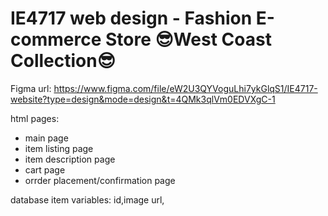 # IE4717 web design - Fashion E-commerce Store 😎West Coast Collection😎

Figma url: https://www.figma.com/file/eW2U3QYVoguLhi7ykGlqS1/IE4717-website?type=design&mode=design&t=4QMk3qlVm0EDVXgC-1

html pages:
- main page
- item listing page
- item description page
- cart page
- orrder placement/confirmation page

database item variables:
id,image url, 
